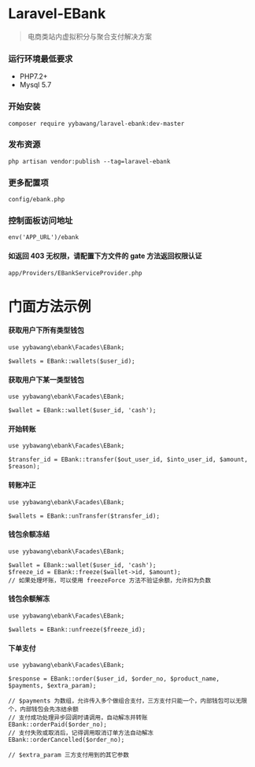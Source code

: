 # Laravel-EBank

> 电商类站内虚拟积分与聚合支付解决方案

### 运行环境最低要求

- PHP7.2+
- Mysql 5.7

### 开始安装

`composer require yybawang/laravel-ebank:dev-master`

### 发布资源

`php artisan vendor:publish --tag=laravel-ebank`

### 更多配置项

`config/ebank.php`

### 控制面板访问地址

`env('APP_URL')/ebank`

#### 如返回 403 无权限，请配置下方文件的 gate 方法返回权限认证

`app/Providers/EBankServiceProvider.php`


# 门面方法示例

#### 获取用户下所有类型钱包
```
use yybawang\ebank\Facades\EBank;

$wallets = EBank::wallets($user_id);
```

#### 获取用户下某一类型钱包
```
use yybawang\ebank\Facades\EBank;

$wallet = EBank::wallet($user_id, 'cash');
```

#### 开始转账
```
use yybawang\ebank\Facades\EBank;

$transfer_id = EBank::transfer($out_user_id, $into_user_id, $amount, $reason);
```

#### 转账冲正
```
use yybawang\ebank\Facades\EBank;

$wallets = EBank::unTransfer($transfer_id);
```

#### 钱包余额冻结
```
use yybawang\ebank\Facades\EBank;

$wallet = EBank::wallet($user_id, 'cash');
$freeze_id = EBank::freeze($wallet->id, $amount);
// 如果处理坏账，可以使用 freezeForce 方法不验证余额，允许扣为负数
```

#### 钱包余额解冻
```
use yybawang\ebank\Facades\EBank;

$wallets = EBank::unfreeze($freeze_id);
```

#### 下单支付
```
use yybawang\ebank\Facades\EBank;

$response = EBank::order($user_id, $order_no, $product_name, $payments, $extra_param);

// $payments 为数组，允许传入多个做组合支付，三方支付只能一个，内部钱包可以无限个，内部钱包会先冻结余额
// 支付成功处理异步回调时请调用，自动解冻并转账
EBank::orderPaid($order_no);
// 支付失败或取消后，记得调用取消订单方法自动解冻
EBank::orderCancelled($order_no);

// $extra_param 三方支付用到的其它参数
```

